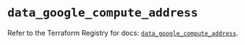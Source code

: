 # `data_google_compute_address`

Refer to the Terraform Registry for docs: [`data_google_compute_address`](https://registry.terraform.io/providers/hashicorp/google-beta/6.35.0/docs/data-sources/google_compute_address).
